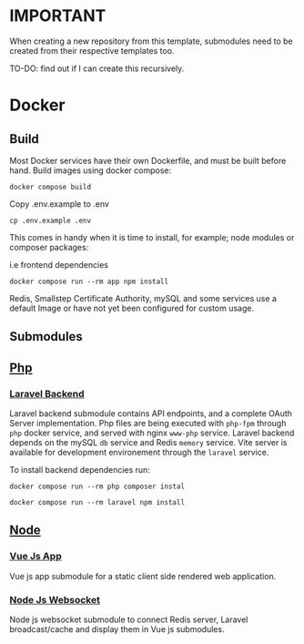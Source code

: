 # IMPORTANT

When creating a new repository from this template, submodules need to be created from their respective templates too.

TO-DO: find out if I can create this recursively.

# Docker

## Build

Most Docker services have their own Dockerfile, and must be built before hand.
Build images using docker compose:

`docker compose build`

Copy .env.example to .env

`cp .env.example .env`

This comes in handy when it is time to install, for example; node modules or composer packages:

i.e frontend dependencies

`docker compose run --rm app npm install`

Redis, Smallstep Certificate Authority, mySQL and some services use a default Image or have not yet been configured for custom usage.

## Submodules

## [Php](php)

### [Laravel Backend](backend)

Laravel backend submodule contains API endpoints, and a complete OAuth Server implementation.
Php files are being executed with `php-fpm` through `php` docker service, and served with nginx `www-php` service.
Laravel backend depends on the mySQL `db` service and Redis `memory` service.
Vite server is available for development environement through the `laravel` service.

To install backend dependencies run:

`docker compose run --rm php composer instal`

`docker compose run --rm laravel npm install`

## [Node](node)

### [Vue Js App](https://github.com/proxymurder/vuejs-app)

Vue js app submodule for a static client side rendered web application.

### [Node Js Websocket](https://github.com/proxymurder/websocket)

Node js websocket submodule to connect Redis server, Laravel broadcast/cache and display them in Vue js submodules.
